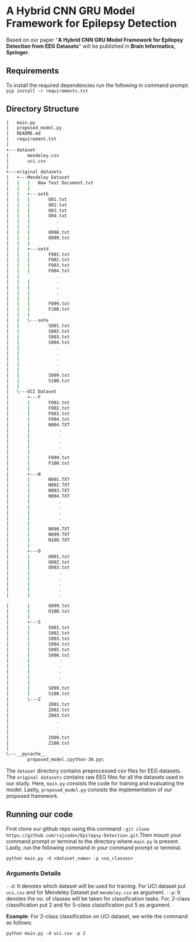 # A Hybrid CNN GRU Model Framework for Epilepsy Detection
Based on our paper "**A Hybrid CNN GRU Model Framework for Epilepsy Detection from EEG Datasets**" will be published in **Brain Informatics, Springer**.
## Requirements
To install the required dependencies run the following in command prompt: `pip install -r requirements.txt`
## Directory Structure
``` bash
|   main.py
|   proposed_model.py
|   README.md
|   requirement.txt
|
+---dataset
|       mendeley.csv
|       uci.csv
|
+---original datasets
|   +---Mendeley Dataset
|   |   |   New Text Document.txt
|   |   |
|   |   +---setb
|   |   |       O01.txt
|   |   |       O02.txt
|   |   |       O03.txt
|   |   |       O04.txt
|   |   |          .
|   |   |          .
|   |   |       O098.txt
|   |   |       O099.txt
|   |   |
|   |   +---setd
|   |   |       F001.txt
|   |   |       F002.txt
|   |   |       F003.txt
|   |   |       F004.txt
|   |              .
|   |   |          .
|   |   |          .
|   |   |          .
|   |   |          .
|   |   |       F099.txt
|   |   |       F100.txt
|   |   |
|   |   \---sete
|   |           S001.txt
|   |           S002.txt
|   |           S003.txt
|   |           S004.txt
|   |              .
|   |              .
|   |              .
|   |              .
|   |              .
|   |           S099.txt
|   |           S100.txt
|   |
|   \---UCI Dataset
|       +---F
|       |       F001.txt
|       |       F002.txt
|       |       F003.txt
|       |       F004.txt
|       |       N004.TXT
|       |           .
|       |           .
|       |           .
|       |           .
|       |           .
|       |       F099.txt
|       |       F100.txt
|       |
|       +---N
|       |       N001.TXT
|       |       N002.TXT
|       |       N003.TXT
|       |       N004.TXT
|       |           .
|       |           .
|       |           .
|       |           .
|       |           .
|       |       N098.TXT
|       |       N099.TXT
|       |       N100.TXT
|       |
|       +---O
|       |       O001.txt
|       |       O002.txt
|       |       O003.txt
|       |           .
|       |           .
|       |           .
|       |           .
|       |           .

|       |       O099.txt
|       |       O100.txt
|       |
|       +---S
|       |       S001.txt
|       |       S002.txt
|       |       S003.txt
|       |       S004.txt
|       |       S005.txt
|       |       S006.txt
|       |           .
|       |           .
|       |           .
|       |           .
|       |           .
|       |       S099.txt
|       |       S100.txt
|       \---Z
|               Z001.txt
|               Z002.txt
|               Z003.txt
|                  .
|                  .
|                  .
|               Z099.txt
|               Z100.txt
|
\---__pycache__
        proposed_model.cpython-38.pyc
```
The `dataset` directory contains preprocessed csv files for EEG datasets. The `original datasets` contains raw EEG files for all the datasets used in our study. Here, `main.py` consists the code for training and evaluating the model. Lastly, `proposed_model.py` consists the implementation of our proposed framework.
## Running our code
First clone our github repo using this command : `git clone https://github.com/rajcodex/Epilepsy-Detection.git`.Then mount your command prompt or terminal to the directory where `main.py` is present. Lastly, run the following command in your command prompt or terminal.

`python main.py -d <dataset_name> -p <no_classes>`
### Arguments Details
`--d`: It denotes which dataset will be used for training. For UCI dataset put `uci.csv` and for Mendeley Dataset put `mendeley.csv` as argument.
`--p`: It denotes the no. of classes will be taken for classification tasks. For, 2-class classification put 2 and for 5-class classification put 5 as argument.

**Example**: For 2-class classification on UCI dataset, we write the command as follows:

`python main.py -d uci.csv -p 2`

